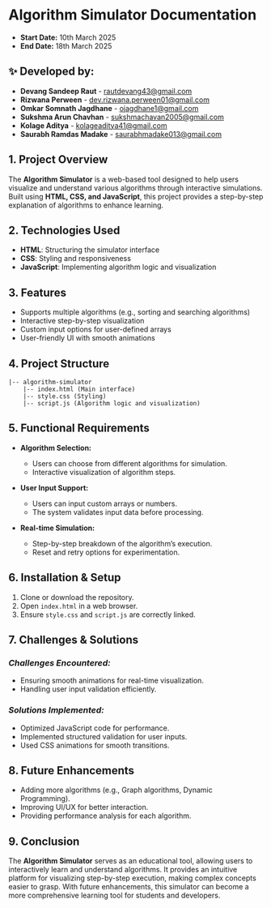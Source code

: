 # Algorithm Simulator Documentation

- **Start Date:** 10th March 2025
- **End Date:** 18th March 2025

## ✨ Developed by:

- **Devang Sandeep Raut** - [rautdevang43@gmail.com](mailto:rautdevang43@gmail.com)
- **Rizwana Perween** - [dev.rizwana.perween01@gmail.com](mailto:dev.rizwana.perween01@gmail.com)
- **Omkar Somnath Jagdhane** - [ojagdhane1@gmail.com](mailto:ojagdhane1@gmail.com)
- **Sukshma Arun Chavhan** - [sukshmachavan2005@gmail.com](mailto:sukshmachavan2005@gmail.com)
- **Kolage Aditya** - [kolageaditya41@gmail.com](mailto:kolageaditya41@gmail.com)
- **Saurabh Ramdas Madake** - [saurabhmadake013@gmail.com](mailto:ksaurabhmadake013@gmail.com)

## 1. Project Overview

The **Algorithm Simulator** is a web-based tool designed to help users visualize and understand various algorithms through interactive simulations. Built using **HTML, CSS, and JavaScript**, this project provides a step-by-step explanation of algorithms to enhance learning.

## 2. Technologies Used

- **HTML**: Structuring the simulator interface
- **CSS**: Styling and responsiveness
- **JavaScript**: Implementing algorithm logic and visualization

## 3. Features

- Supports multiple algorithms (e.g., sorting and searching algorithms)
- Interactive step-by-step visualization
- Custom input options for user-defined arrays
- User-friendly UI with smooth animations

## 4. Project Structure

```
|-- algorithm-simulator
    |-- index.html (Main interface)
    |-- style.css (Styling)
    |-- script.js (Algorithm logic and visualization)
```

## 5. Functional Requirements

- **Algorithm Selection:**
  - Users can choose from different algorithms for simulation.
  - Interactive visualization of algorithm steps.

- **User Input Support:**
  - Users can input custom arrays or numbers.
  - The system validates input data before processing.

- **Real-time Simulation:**
  - Step-by-step breakdown of the algorithm’s execution.
  - Reset and retry options for experimentation.

## 6. Installation & Setup

1. Clone or download the repository.
2. Open `index.html` in a web browser.
3. Ensure `style.css` and `script.js` are correctly linked.

## 7. Challenges & Solutions

### _Challenges Encountered:_

- Ensuring smooth animations for real-time visualization.
- Handling user input validation efficiently.

### _Solutions Implemented:_

- Optimized JavaScript code for performance.
- Implemented structured validation for user inputs.
- Used CSS animations for smooth transitions.

## 8. Future Enhancements

- Adding more algorithms (e.g., Graph algorithms, Dynamic Programming).
- Improving UI/UX for better interaction.
- Providing performance analysis for each algorithm.

## 9. Conclusion

The **Algorithm Simulator** serves as an educational tool, allowing users to interactively learn and understand algorithms. It provides an intuitive platform for visualizing step-by-step execution, making complex concepts easier to grasp. With future enhancements, this simulator can become a more comprehensive learning tool for students and developers.

